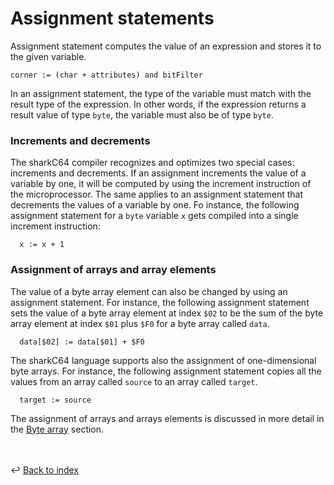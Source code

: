 # Assignment statements

Assignment statement computes the value of an expression and stores it to
the given variable.
```
corner := (char + attributes) and bitFilter 
```

In an assignment statement, the type of the variable must match with the 
result type of the expression. In other words, if the expression returns
a result value of type `byte`, the variable must also be of type `byte`.


### Increments and decrements
The sharkC64 compiler recognizes and optimizes two special cases: increments and decrements.
If an assignment increments the value of a variable by one, it will be computed by
using the increment instruction of the microprocessor. 
The same applies to an assignment statement that decrements the values of a variable by one.
Fo instance, the following assignment statement for a `byte` variable `x` gets 
compiled into a single increment instruction:
```
  x := x + 1 
```


### Assignment of arrays and array elements
The value of a byte array element can also be changed by using an assignment statement.
For instance, the following assignment statement sets the value of a byte array element
at index `$02` to be the sum of the byte array element at index `$01` plus `$F0` for
a byte array called `data`.
```
  data[$02] := data[$01] + $F0 
```

The sharkC64 language supports also the assignment of one-dimensional byte arrays.
For instance, the following assignment statement copies all the values from
an array called `source` to an array called `target`.
```
  target := source 
```

The assignment of arrays and arrays elements is discussed in more detail 
in the [Byte array](../expressions/arrays.md) section.

<br /><br />
:leftwards_arrow_with_hook: [Back to index](../../index.md)